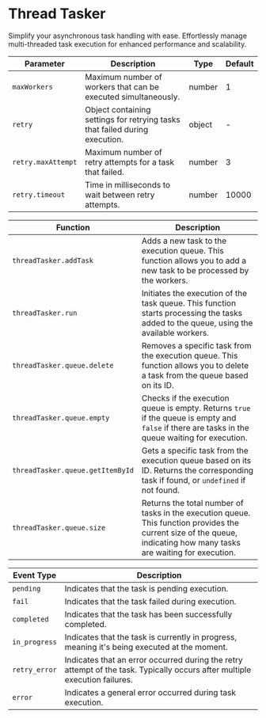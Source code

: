 # Thread Tasker

Simplify your asynchronous task handling with ease. Effortlessly manage multi-threaded task execution for enhanced performance and scalability.


| Parameter    | Description                                                                                     | Type     | Default |
|--------------|-------------------------------------------------------------------------------------------------|----------|---------|
| `maxWorkers`   | Maximum number of workers that can be executed simultaneously.                                 | number   | 1       |
| `retry`        | Object containing settings for retrying tasks that failed during execution.                    | object   | -       |
| `retry.maxAttempt` | Maximum number of retry attempts for a task that failed.                                        | number   | 3       |
| `retry.timeout`    | Time in milliseconds to wait between retry attempts.                                             | number   | 10000   |

| Function                       | Description                                                                                                                                                  |
|--------------------------------|--------------------------------------------------------------------------------------------------------------------------------------------------------------|
| `threadTasker.addTask`         | Adds a new task to the execution queue. This function allows you to add a new task to be processed by the workers.                                          |
| `threadTasker.run`             | Initiates the execution of the task queue. This function starts processing the tasks added to the queue, using the available workers.                      |
| `threadTasker.queue.delete`    | Removes a specific task from the execution queue. This function allows you to delete a task from the queue based on its ID.                                   |
| `threadTasker.queue.empty`     | Checks if the execution queue is empty. Returns `true` if the queue is empty and `false` if there are tasks in the queue waiting for execution.           |
| `threadTasker.queue.getItemById`| Gets a specific task from the execution queue based on its ID. Returns the corresponding task if found, or `undefined` if not found.                      |
| `threadTasker.queue.size`      | Returns the total number of tasks in the execution queue. This function provides the current size of the queue, indicating how many tasks are waiting for execution. |


| Event Type  | Description                                                                                                              |
|-------------|--------------------------------------------------------------------------------------------------------------------------|
| `pending`     | Indicates that the task is pending execution.                                                                             |
| `fail`        | Indicates that the task failed during execution.                                                                          |
| `completed`   | Indicates that the task has been successfully completed.                                                                 |
| `in_progress` | Indicates that the task is currently in progress, meaning it's being executed at the moment.                              |
| `retry_error` | Indicates that an error occurred during the retry attempt of the task. Typically occurs after multiple execution failures. |
| `error`       | Indicates a general error occurred during task execution.                                                                 |
